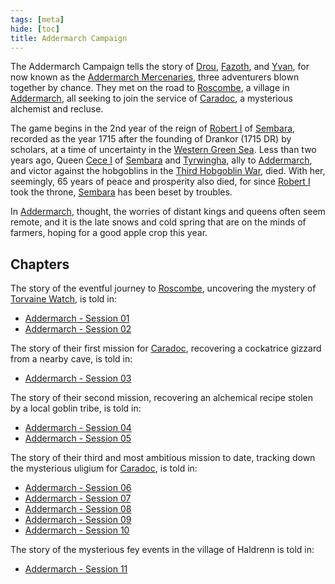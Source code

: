 ```yaml
---
tags: [meta]
hide: [toc]
title: Addermarch Campaign
---
```


The Addermarch Campaign tells the story of [Drou](<../../people/pcs/addermarch/drou.md>), [Fazoth](<../../people/pcs/addermarch/fazoth-de-brune.md>), and [Yvan](<../../people/pcs/addermarch/yvan-greenrabbit.md>), for now known as the [Addermarch Mercenaries](<../../people/pcs/addermarch/addermarch-mercenaries.md>), three adventurers blown together by chance. They met on the road to [Roscombe](<../../gazetteer/greater-sembara/addermarch/roscombe.md>), a village in [Addermarch](<../../gazetteer/greater-sembara/addermarch/addermarch.md>), all seeking to join the service of [Caradoc](<../../people/addermarians/caradoc.md>), a mysterious alchemist and recluse. 

The game begins in the 2nd year of the reign of [Robert I](<../../people/historical-figures/sembaran-royalty/robert-i.md>) of [Sembara](<../../gazetteer/greater-sembara/sembara/sembara.md>), recorded as the year 1715 after the founding of Drankor (1715 DR) by scholars, at a time of uncertainty in the [Western Green Sea](<../../gazetteer/western-green-sea/western-green-sea.md>). Less than two years ago, Queen [Cece I](<../../people/historical-figures/sembaran-royalty/cece-i.md>) of [Sembara](<../../gazetteer/greater-sembara/sembara/sembara.md>) and [Tyrwingha](<../../gazetteer/greater-sembara/tyrwingha/tyrwingha.md>), ally to [Addermarch](<../../gazetteer/greater-sembara/addermarch/addermarch.md>), and victor against the hobgoblins in the [Third Hobgoblin War](<../../history/third-hobgoblin-war-sembara.md>), died. With her, seemingly, 65 years of peace and prosperity also died, for since [Robert I](<../../people/historical-figures/sembaran-royalty/robert-i.md>) took the throne, [Sembara](<../../gazetteer/greater-sembara/sembara/sembara.md>) has been beset by troubles. 

In [Addermarch](<../../gazetteer/greater-sembara/addermarch/addermarch.md>), thought, the worries of distant kings and queens often seem remote, and it is the late snows and cold spring that are on the minds of  farmers, hoping for a good apple crop this year. 
## Chapters

The story of the eventful journey to [Roscombe](<../../gazetteer/greater-sembara/addermarch/roscombe.md>), uncovering the mystery of [Torvaine Watch](<../../gazetteer/greater-sembara/addermarch/torvaine-watch.md>), is told in:
- [Addermarch - Session 01](<./addermarch-session-01.md>)
- [Addermarch - Session 02](<./addermarch-session-02.md>)

The story of their first mission for [Caradoc](<../../people/addermarians/caradoc.md>), recovering a cockatrice gizzard from a nearby cave, is told in:
- [Addermarch - Session 03](<./addermarch-session-03.md>)

The story of their second mission, recovering an alchemical recipe stolen by a local goblin tribe, is told in:
- [Addermarch - Session 04](<./addermarch-session-04.md>)
- [Addermarch - Session 05](<./addermarch-session-05.md>)

The story of their third and most ambitious mission to date, tracking down the mysterious uligium for [Caradoc](<../../people/addermarians/caradoc.md>), is told in:
- [Addermarch - Session 06](<./addermarch-session-06.md>)
- [Addermarch - Session 07](<./addermarch-session-07.md>)
- [Addermarch - Session 08](<./addermarch-session-08.md>)
- [Addermarch - Session 09](<./addermarch-session-09.md>)
- [Addermarch - Session 10](<./addermarch-session-10.md>)

The story of the mysterious fey events in the village of Haldrenn is told in:
- [Addermarch - Session 11](<./addermarch-session-11.md>)


